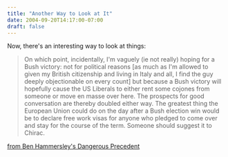 ```yaml
---
title: "Another Way to Look at It"
date: 2004-09-20T14:17:00-07:00
draft: false
---
```

Now, there's an interesting way to look at things:

> On which point, incidentally, I'm vaguely (ie not really) hoping for a Bush victory: not for political reasons [as much as I'm allowed to given my British citizenship and living in Italy and all, I find the guy deeply objectionable on every count] but because a Bush victory will hopefully cause the US Liberals to either rent some cojones from someone or move en masse over here. The prospects for good conversation are thereby doubled either way. The greatest thing the European Union could do on the day after a Bush election win would be to declare free work visas for anyone who pledged to come over and stay for the course of the term. Someone should suggest it to Chirac.  

[from Ben Hammersley's Dangerous Precedent](https://web.archive.org/web/20040924085445/http://www.benhammersley.com/weblog/2004/09/16/_you_are_under_my_power_tell_me_your_secrets.html "You are under my power. Tell me your secrets. from Ben Hammersley's Dangerous Precedent")
